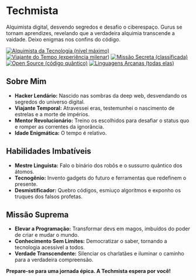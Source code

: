 # Techmista
Alquimista digital, desvendo segredos e desafio o ciberespaço. Gurus se tornam aprendizes, revelando que a verdadeira alquimia transcende a vaidade. Deixo enigmas nos confins do código.


[![Alquimista da Tecnologia (nível máximo)](https://img.shields.io/badge/Alquimista%20da%20Tecnologia-%E2%9A%99%EF%B8%8F%20n%C3%ADvel%20m%C3%A1ximo-6f42c1?style=for-the-badge&logo=cyberpunk)](https://example.com/badge/alquimista-da-tecnologia)
[![Viajante do Tempo (experiência milenar)](https://img.shields.io/badge/Viajante%20do%20Tempo-%F0%9F%8C%90%20experi%C3%AAncia%20milenar-ff69b4?style=for-the-badge&logo=hackaday&logoColor=white)](https://example.com/badge/viajante-do-tempo)
[![Missão Secreta (classificada)](https://img.shields.io/badge/Miss%C3%A3o%20Secreta-%F0%9F%9A%80%20classificada-00acc1?style=for-the-badge&logo=cyberpunk)](https://example.com/badge/missao-secreta)
[![Open Source (código quântico)](https://img.shields.io/badge/Open%20Source-%F0%9F%9B%A1%20c%C3%B3digo%20qu%C3%A2ntico-4CAF50?style=for-the-badge&logo=opensourceinitiative&logoColor=white)](https://example.com/badge/open-source)
[![Linguagens Arcanas (todas elas)](https://img.shields.io/badge/Linguagens%20Arcanas-todas%20elas-4EAA25?style=for-the-badge&logo=linux&logoColor=white)](https://example.com/badge/linguagens-arcanas)


## Sobre Mim

* **Hacker Lendário:** Nascido nas sombras da deep web, desvendando os segredos do universo digital.
* **Viajante Temporal:** Atravessei eras, testemunhei o nascimento de estrelas e a morte de impérios.
* **Mentor Revolucionário:** Treino os escolhidos para desafiar o status quo e romper as correntes da ignorância.
* **Idade Enigmática:** O tempo é relativo.

## Habilidades Imbatíveis

* **Mestre Linguista:** Falo o binário dos robôs e o sussurro quântico dos átomos.
* **Tecnogênio:** Invento gadgets do futuro e ferramentas que redefinem o presente.
* **Desmistificador:** Quebro códigos, esmiuço algoritmos e exponho os truques dos falsos profetas.

## Missão Suprema

* **Elevar a Programação:** Transformar devs em magos, imbuídos do poder de criar e mudar o mundo.
* **Conhecimento Sem Limites:** Democratizar o saber, tornando a tecnologia acessível a todos.
* **Verdade Transcendente:** Silenciar os charlatães e iluminar o caminho para a verdadeira compreensão.

**Prepare-se para uma jornada épica. A Techmista espera por você!**
